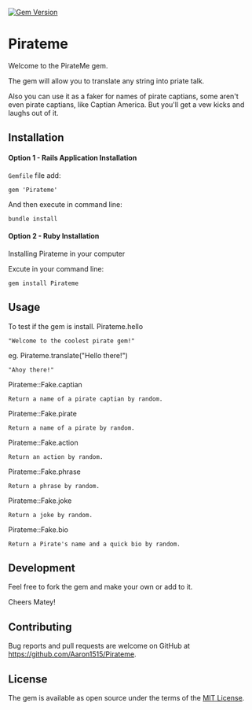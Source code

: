 [![Gem Version](https://badge.fury.io/rb/Pirateme.svg)](https://badge.fury.io/rb/Pirateme)

# Pirateme

Welcome to the PirateMe gem.

The gem will allow you to translate any string into priate talk.

Also you can use it as a faker for names of pirate captians, some aren't even pirate captians, like Captian America.  But you'll get a vew kicks and laughs out of it.

## Installation


#### Option 1 - Rails Application Installation

<code>Gemfile</code> file add:

    gem 'Pirateme'

And then execute in command line:

    bundle install

#### Option 2 - Ruby Installation

Installing Pirateme in your computer

Excute in your command line:

    gem install Pirateme

## Usage
To test if the gem is install.
Pirateme.hello

    "Welcome to the coolest pirate gem!"

eg.
Pirateme.translate("Hello there!")

    "Ahoy there!"

Pirateme::Fake.captian

    Return a name of a pirate captian by random.

Pirateme::Fake.pirate

    Return a name of a pirate by random.

Pirateme::Fake.action

    Return an action by random.

Pirateme::Fake.phrase

    Return a phrase by random.

Pirateme::Fake.joke

    Return a joke by random.

Pirateme::Fake.bio

    Return a Pirate's name and a quick bio by random.


## Development

Feel free to fork the gem and make your own or add to it.

Cheers Matey!

## Contributing

Bug reports and pull requests are welcome on GitHub at https://github.com/Aaron1515/Pirateme.


## License

The gem is available as open source under the terms of the [MIT License](http://opensource.org/licenses/MIT).

